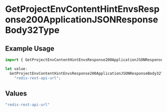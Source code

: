 # GetProjectEnvContentHintEnvsResponse200ApplicationJSONResponseBody32Type

## Example Usage

```typescript
import { GetProjectEnvContentHintEnvsResponse200ApplicationJSONResponseBody32Type } from "@vercel/sdk/models/operations/getprojectenv.js";

let value:
  GetProjectEnvContentHintEnvsResponse200ApplicationJSONResponseBody32Type =
    "redis-rest-api-url";
```

## Values

```typescript
"redis-rest-api-url"
```